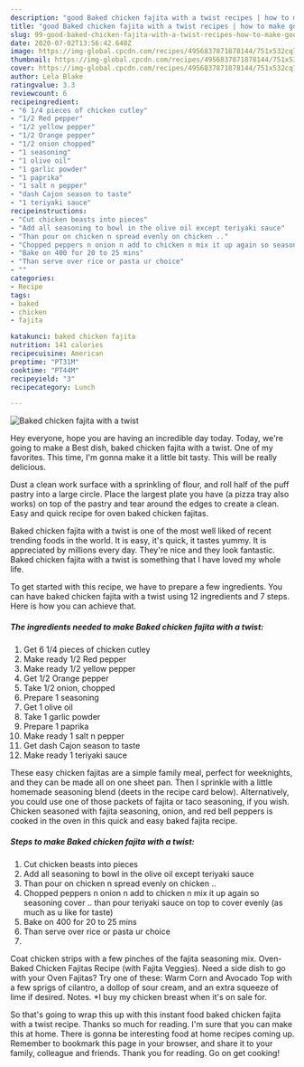 ```yaml
---
description: "good Baked chicken fajita with a twist recipes | how to make good Baked chicken fajita with a twist"
title: "good Baked chicken fajita with a twist recipes | how to make good Baked chicken fajita with a twist"
slug: 99-good-baked-chicken-fajita-with-a-twist-recipes-how-to-make-good-baked-chicken-fajita-with-a-twist
date: 2020-07-02T13:56:42.648Z
image: https://img-global.cpcdn.com/recipes/4956837871878144/751x532cq70/baked-chicken-fajita-with-a-twist-recipe-main-photo.jpg
thumbnail: https://img-global.cpcdn.com/recipes/4956837871878144/751x532cq70/baked-chicken-fajita-with-a-twist-recipe-main-photo.jpg
cover: https://img-global.cpcdn.com/recipes/4956837871878144/751x532cq70/baked-chicken-fajita-with-a-twist-recipe-main-photo.jpg
author: Lela Blake
ratingvalue: 3.3
reviewcount: 6
recipeingredient:
- "6 1/4 pieces of chicken cutley"
- "1/2 Red pepper"
- "1/2 yellow pepper"
- "1/2 Orange pepper"
- "1/2 onion chopped"
- "1 seasoning"
- "1 olive oil"
- "1 garlic powder"
- "1 paprika"
- "1 salt n pepper"
- "dash Cajon season to taste"
- "1 teriyaki sauce"
recipeinstructions:
- "Cut chicken beasts into pieces"
- "Add all seasoning to bowl in the olive oil except teriyaki sauce"
- "Than pour on chicken n spread evenly on chicken .."
- "Chopped peppers n onion n add to chicken n mix it up again so seasoning cover .. than pour teriyaki sauce on top to cover evenly (as much as u like for taste)"
- "Bake on 400 for 20 to 25 mins"
- "Than serve over rice or pasta ur choice"
- ""
categories:
- Recipe
tags:
- baked
- chicken
- fajita

katakunci: baked chicken fajita 
nutrition: 141 calories
recipecuisine: American
preptime: "PT31M"
cooktime: "PT44M"
recipeyield: "3"
recipecategory: Lunch

---
```



![Baked chicken fajita with a twist](https://img-global.cpcdn.com/recipes/4956837871878144/751x532cq70/baked-chicken-fajita-with-a-twist-recipe-main-photo.jpg)

Hey everyone, hope you are having an incredible day today. Today, we're going to make a Best dish, baked chicken fajita with a twist. One of my favorites. This time, I'm gonna make it a little bit tasty. This will be really delicious.

Dust a clean work surface with a sprinkling of flour, and roll half of the puff pastry into a large circle. Place the largest plate you have (a pizza tray also works) on top of the pastry and tear around the edges to create a clean. Easy and quick recipe for oven baked chicken fajitas.

Baked chicken fajita with a twist is one of the most well liked of recent trending foods in the world. It is easy, it's quick, it tastes yummy. It is appreciated by millions every day. They're nice and they look fantastic. Baked chicken fajita with a twist is something that I have loved my whole life.


To get started with this recipe, we have to prepare a few ingredients. You can have baked chicken fajita with a twist using 12 ingredients and 7 steps. Here is how you can achieve that.

<!--inarticleads1-->

##### The ingredients needed to make Baked chicken fajita with a twist:

1. Get 6 1/4 pieces of chicken cutley
1. Make ready 1/2 Red pepper
1. Make ready 1/2 yellow pepper
1. Get 1/2 Orange pepper
1. Take 1/2 onion, chopped
1. Prepare 1 seasoning
1. Get 1 olive oil
1. Take 1 garlic powder
1. Prepare 1 paprika
1. Make ready 1 salt n pepper
1. Get dash Cajon season to taste
1. Make ready 1 teriyaki sauce


These easy chicken fajitas are a simple family meal, perfect for weeknights, and they can be made all on one sheet pan. Then I sprinkle with a little homemade seasoning blend (deets in the recipe card below). Alternatively, you could use one of those packets of fajita or taco seasoning, if you wish. Chicken seasoned with fajita seasoning, onion, and red bell peppers is cooked in the oven in this quick and easy baked fajita recipe. 

<!--inarticleads2-->

##### Steps to make Baked chicken fajita with a twist:

1. Cut chicken beasts into pieces
1. Add all seasoning to bowl in the olive oil except teriyaki sauce
1. Than pour on chicken n spread evenly on chicken ..
1. Chopped peppers n onion n add to chicken n mix it up again so seasoning cover .. than pour teriyaki sauce on top to cover evenly (as much as u like for taste)
1. Bake on 400 for 20 to 25 mins
1. Than serve over rice or pasta ur choice
1. 


Coat chicken strips with a few pinches of the fajita seasoning mix. Oven-Baked Chicken Fajitas Recipe (with Fajita Veggies). Need a side dish to go with your Oven Fajitas? Try one of these: Warm Corn and Avocado Top with a few sprigs of cilantro, a dollop of sour cream, and an extra squeeze of lime if desired. Notes. *I buy my chicken breast when it&#39;s on sale for. 

So that's going to wrap this up with this instant food baked chicken fajita with a twist recipe. Thanks so much for reading. I'm sure that you can make this at home. There is gonna be interesting food at home recipes coming up. Remember to bookmark this page in your browser, and share it to your family, colleague and friends. Thank you for reading. Go on get cooking!
